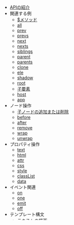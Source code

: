 - [APIの紹介](./index.md)
- 関連する例
  - [$メソッド](./instance/dollar.md)
  - [all](./instance/all.md)
  - [prev](./instance/prev.md)
  - [prevs](./instance/prevs.md)
  - [next](./instance/next.md)
  - [nexts](./instance/nexts.md)
  - [siblings](./instance/siblings.md)
  - [parent](./instance/parent.md)
  - [parents](./instance/parents.md)
  - [clone](./instance/clone.md)
  - [ele](./instance/ele.md)
  - [shadow](./instance/shadow.md)
  - [root](./instance/root.md)
  - [子要素](./instance/children.md)
  - [host](./instance/host.md)
  - [app](./instance/app.md)
- ノード操作
  - [子ノードの追加または削除](./operation/array-like.md)
  - [before](./operation/before.md)
  - [after](./operation/after.md)
  - [remove](./operation/remove.md)
  - [wrap](./operation/wrap.md)
  - [unwrap](./operation/unwrap.md)
- プロパティ操作
  - [text](./props/text.md)
  - [html](./props/html.md)
  - [attr](./props/attr.md)
  - [css](./props/css.md)
  - [style](./props/style.md)
  - [classList](./props/class-list.md)
  - [data](./props/data.md)
- イベント関連
  - [on](./event/on.md)
  - [one](./event/one.md)
  - [emit](./event/emit.md)
  - [off](./event/off.md)
- テンプレート構文
  - [テキストの描画](./temp-syntax/text-render.md)
  - [class](./temp-syntax/class.md)
  - [sync](./temp-syntax/sync.md)
  - [条件の描画](./temp-syntax/condition.md)
  - [リストの描画](./temp-syntax/fill.md)
- ライフサイクル
  - [created](./life-cycle/created.md)
  - [ready](./life-cycle/ready.md)
  - [watch](./life-cycle/watch.md)
  - [loaded](./life-cycle/loaded.md)
  - [attached](./life-cycle/attached.md)
  - [detached](./life-cycle/detached.md)
  - [routerChange](./life-cycle/router-change.md)
- その他
  - [app](./others/app.md)
  - [page](./others/page.md)
  - [ボックスモデル](./others/box.md)
  - [formData](./others/form-data.md)
  - [tag](./others/tag.md)
  - [index](./others/index.md)
  - [is](./others/is.md)
  - [refresh](./others/refresh.md)
  - [PATH](./others/path.md)
  - [extend](./others/extend.md)
  - [インスタンスデータの特徴](./others/stanz.md)